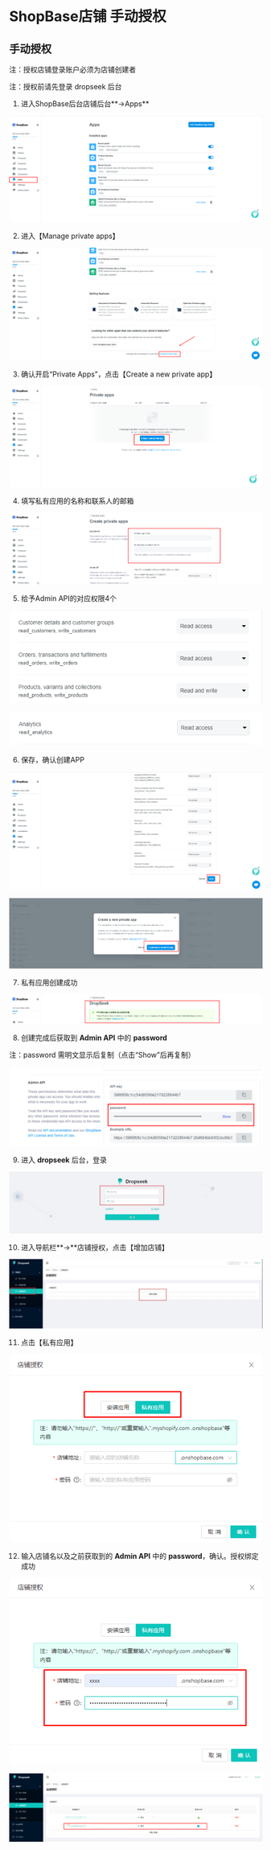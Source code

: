 # ShopBase店铺 手动授权

## **手动授权**

注：授权店铺登录账户必须为店铺创建者

注：授权前请先登录 dropseek 后台

1. 进入ShopBase后台店铺后台**-&gt;Apps**

![](../.gitbook/assets/3%20%283%29%20%283%29%20%285%29.png)

2. 进入【Manage private apps】

![](../.gitbook/assets/10%20%283%29%20%282%29%20%282%29%20%282%29.png)

3. 确认开启“Private Apps”，点击【Create a new private app】

![](../.gitbook/assets/11%20%283%29%20%282%29%20%282%29%20%282%29.png)

4. 填写私有应用的名称和联系人的邮箱

![](../.gitbook/assets/12%20%283%29%20%282%29%20%282%29.png)

5. 给予Admin API的对应权限4个

![](../.gitbook/assets/13%20%283%29%20%282%29%20%282%29%20%282%29.png)

![](../.gitbook/assets/14%20%283%29%20%282%29%20%282%29%20%282%29.png)

6. 保存，确认创建APP

![](../.gitbook/assets/15%20%283%29%20%282%29%20%282%29%20%281%29.png)

![](../.gitbook/assets/16%20%283%29%20%282%29%20%282%29%20%281%29.png)

7. 私有应用创建成功

![](../.gitbook/assets/17%20%283%29%20%282%29%20%282%29%20%281%29.png)

8. 创建完成后获取到 **Admin API** 中的 **password**

注：password 需明文显示后复制（点击“Show”后再复制）

![](../.gitbook/assets/18%20%283%29%20%282%29%20%282%29%20%282%29.png)

9. 进入 **dropseek** 后台，登录

![](../.gitbook/assets/19%20%281%29.jpeg)

10. 进入导航栏**-&gt;**店铺授权，点击【增加店铺】

![](../.gitbook/assets/21%20%282%29.jpeg)

11. 点击【私有应用】

![](../.gitbook/assets/21%20%283%29%20%282%29%20%282%29.png)

12. 输入店铺名以及之前获取到的 **Admin API** 中的 **password**，确认。授权绑定成功

![](../.gitbook/assets/22%20%283%29%20%282%29%20%282%29%20%282%29.png)

![](../.gitbook/assets/23%20%283%29%20%285%29.png)

